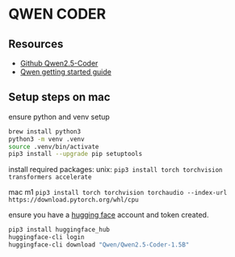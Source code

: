 # QWEN CODER

## Resources

- [Github Qwen2.5-Coder](https://github.com/QwenLM/Qwen2.5-Coder)
- [Qwen getting started guide](https://qwen.readthedocs.io/en/stable/run_locally/ollama.html)

## Setup steps on mac
ensure python and venv setup
```sh
brew install python3
python3 -m venv .venv
source .venv/bin/activate
pip3 install --upgrade pip setuptools
```

install required packages:
unix:
`pip3 install torch torchvision transformers accelerate`

mac m1
`pip3 install torch torchvision torchaudio --index-url https://download.pytorch.org/whl/cpu`

ensure you have a [hugging face](https://huggingface.co/) account and token created.

```sh
pip3 install huggingface_hub
huggingface-cli login
huggingface-cli download "Qwen/Qwen2.5-Coder-1.5B"
```